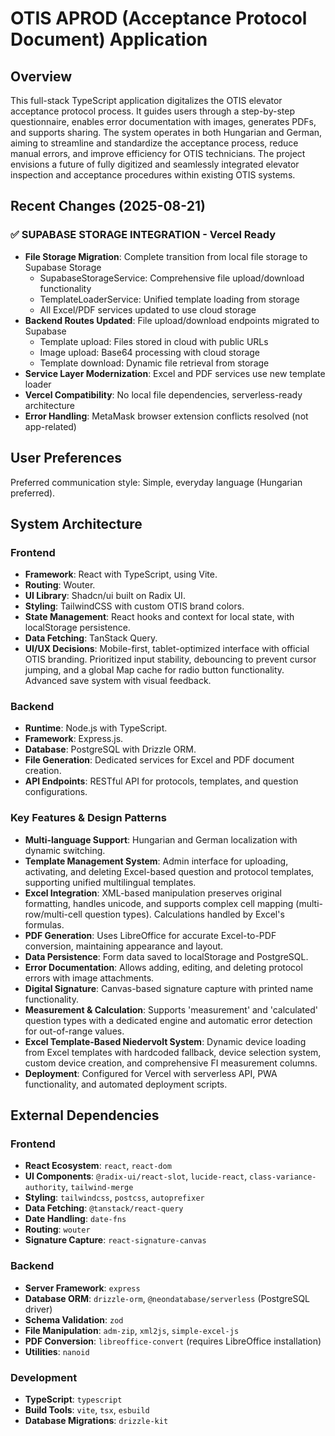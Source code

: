 # OTIS APROD (Acceptance Protocol Document) Application

## Overview
This full-stack TypeScript application digitalizes the OTIS elevator acceptance protocol process. It guides users through a step-by-step questionnaire, enables error documentation with images, generates PDFs, and supports sharing. The system operates in both Hungarian and German, aiming to streamline and standardize the acceptance process, reduce manual errors, and improve efficiency for OTIS technicians. The project envisions a future of fully digitized and seamlessly integrated elevator inspection and acceptance procedures within existing OTIS systems.

## Recent Changes (2025-08-21)
### ✅ SUPABASE STORAGE INTEGRATION - Vercel Ready
- **File Storage Migration**: Complete transition from local file storage to Supabase Storage
  - SupabaseStorageService: Comprehensive file upload/download functionality
  - TemplateLoaderService: Unified template loading from storage
  - All Excel/PDF services updated to use cloud storage
- **Backend Routes Updated**: File upload/download endpoints migrated to Supabase
  - Template upload: Files stored in cloud with public URLs
  - Image upload: Base64 processing with cloud storage
  - Template download: Dynamic file retrieval from storage
- **Service Layer Modernization**: Excel and PDF services use new template loader
- **Vercel Compatibility**: No local file dependencies, serverless-ready architecture
- **Error Handling**: MetaMask browser extension conflicts resolved (not app-related)

## User Preferences
Preferred communication style: Simple, everyday language (Hungarian preferred).

## System Architecture
### Frontend
- **Framework**: React with TypeScript, using Vite.
- **Routing**: Wouter.
- **UI Library**: Shadcn/ui built on Radix UI.
- **Styling**: TailwindCSS with custom OTIS brand colors.
- **State Management**: React hooks and context for local state, with localStorage persistence.
- **Data Fetching**: TanStack Query.
- **UI/UX Decisions**: Mobile-first, tablet-optimized interface with official OTIS branding. Prioritized input stability, debouncing to prevent cursor jumping, and a global Map cache for radio button functionality. Advanced save system with visual feedback.

### Backend
- **Runtime**: Node.js with TypeScript.
- **Framework**: Express.js.
- **Database**: PostgreSQL with Drizzle ORM.
- **File Generation**: Dedicated services for Excel and PDF document creation.
- **API Endpoints**: RESTful API for protocols, templates, and question configurations.

### Key Features & Design Patterns
- **Multi-language Support**: Hungarian and German localization with dynamic switching.
- **Template Management System**: Admin interface for uploading, activating, and deleting Excel-based question and protocol templates, supporting unified multilingual templates.
- **Excel Integration**: XML-based manipulation preserves original formatting, handles unicode, and supports complex cell mapping (multi-row/multi-cell question types). Calculations handled by Excel's formulas.
- **PDF Generation**: Uses LibreOffice for accurate Excel-to-PDF conversion, maintaining appearance and layout.
- **Data Persistence**: Form data saved to localStorage and PostgreSQL.
- **Error Documentation**: Allows adding, editing, and deleting protocol errors with image attachments.
- **Digital Signature**: Canvas-based signature capture with printed name functionality.
- **Measurement & Calculation**: Supports 'measurement' and 'calculated' question types with a dedicated engine and automatic error detection for out-of-range values.
- **Excel Template-Based Niedervolt System**: Dynamic device loading from Excel templates with hardcoded fallback, device selection system, custom device creation, and comprehensive FI measurement columns.
- **Deployment**: Configured for Vercel with serverless API, PWA functionality, and automated deployment scripts.

## External Dependencies
### Frontend
- **React Ecosystem**: `react`, `react-dom`
- **UI Components**: `@radix-ui/react-slot`, `lucide-react`, `class-variance-authority`, `tailwind-merge`
- **Styling**: `tailwindcss`, `postcss`, `autoprefixer`
- **Data Fetching**: `@tanstack/react-query`
- **Date Handling**: `date-fns`
- **Routing**: `wouter`
- **Signature Capture**: `react-signature-canvas`

### Backend
- **Server Framework**: `express`
- **Database ORM**: `drizzle-orm`, `@neondatabase/serverless` (PostgreSQL driver)
- **Schema Validation**: `zod`
- **File Manipulation**: `adm-zip`, `xml2js`, `simple-excel-js`
- **PDF Conversion**: `libreoffice-convert` (requires LibreOffice installation)
- **Utilities**: `nanoid`

### Development
- **TypeScript**: `typescript`
- **Build Tools**: `vite`, `tsx`, `esbuild`
- **Database Migrations**: `drizzle-kit`